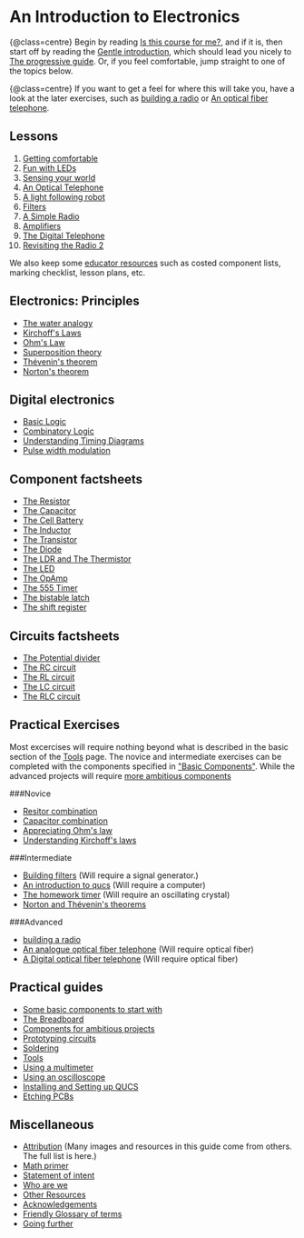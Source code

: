 An Introduction to Electronics
==============================
{@class=centre}
Begin by reading [Is this course for me?](target_audience.html), and if it is, then start off by reading the [Gentle introduction](gentle.html), which should lead you nicely to [The progressive guide](progressive_guide.html). Or, if you feel comfortable, jump straight to one of the topics below.

{@class=centre}
If you want to get a feel for where this will take you, have a look at the later exercises, such as [building a radio](building_a_radio.html) or [An optical fiber telephone](fiber_telephone.html).

Lessons
-------

1. [Getting comfortable](lesson1.html)
2. [Fun with LEDs](lesson2.html)
3. [Sensing your world](lesson3.html)
4. [An Optical Telephone](lesson4.html)
5. [A light following robot](lesson5.html)
6. [Filters](lesson6.html)
7. [A Simple Radio](lesson7.html)
8. [Amplifiers](lesson8.html)
9. [The Digital Telephone](lesson9.html)
10. [Revisiting the Radio 2](lesson10.html)

We also keep some [educator resources](educator_lessons.html) such as costed component lists, marking checklist, lesson plans, etc.

Electronics: Principles
-----------------------

 + [The water analogy](water_analogy.html)
 + [Kirchoff's Laws](kirchoffs.html)
 + [Ohm's Law](ohm.html)
 + [Superposition theory](superposition.html)
 + [Th&eacute;venin's theorem](tev.html)
 + [Norton's theorem](norton_theorem.html)

Digital electronics
-------------------

 + [Basic Logic](basic_logic.html)
 + [Combinatory Logic](combinatory_logic.html)
 + [Understanding Timing Diagrams](timing_diagrams.html)
 + [Pulse width modulation](pwm.html)

Component factsheets
--------------------

 + [The Resistor](resistor.html)
 + [The Capacitor](capacitor.html)
 + [The Cell Battery](battery.html)
 + [The Inductor](inductor.html)
 + [The Transistor](transistor.html)
 + [The Diode](diode.html)
 + [The LDR and The Thermistor](ldr_thermistor.html)
 + [The LED](led.html)
 + [The OpAmp](opamp.html)
 + [The 555 Timer](555.html)
 + [The bistable latch](bistable_latch.html)
 + [The shift register](shift_register.html)


Circuits factsheets
-------------------

 + [The Potential divider](potential_divider.html)
 + [The RC circuit](rc.html)
 + [The RL circuit](rl.html)
 + [The LC circuit](lc.html)
 + [The RLC circuit](rlc.html)

Practical Exercises
-------------------
Most excercises will require nothing beyond what is described in the basic section of the [Tools](tools.html) page. The novice and intermediate exercises can be completed with the components specified in ["Basic Components"](components_basic.html). While the advanced projects will require [more ambitious components](components_ambitious.html) 

###Novice
 + [Resitor combination](resistor_combination.html)
 + [Capacitor combination](capacitor_combination.html)
 + [Appreciating Ohm's law](ohms_law_ex.html)
 + [Understanding Kirchoff's laws](kirchoff_ex.html)

###Intermediate
 + [Building filters](building_filters.html) (Will require a signal generator.)
 + [An introduction to qucs](qucs_first_setps.html) (Will require a computer)
 + [The homework timer](homework_timer.html) (Will require an oscillating crystal)
 + [Norton and Th&eacute;venin's theorems](norton_thevenin_ex.html)
 
###Advanced
 + [building a radio](building_a_radio.html)
 + [An analogue optical fiber telephone](fiber_telephone.html) (Will require optical fiber)
 + [A Digital optical fiber telephone](digital_telephone.html) (Will require optical fiber)

Practical guides
----------------
 
 + [Some basic components to start with](components_basic.html)
 + [The Breadboard](breadboard.html)
 + [Components for ambitious projects](components_ambitious.html)
 + [Prototyping circuits](proto_circuits.html)
 + [Soldering](soldering.html)
 + [Tools](tools.html)
 + [Using a multimeter](using_multimeter.html)
 + [Using an oscilloscope](using_oscilloscope.html)
 + [Installing and Setting up QUCS](qucs.html)
 + [Etching PCBs](etching_pcb.html)

Miscellaneous
-------------

 + [Attribution](attribution.html) (Many images and resources in this guide come from others. The full list is here.)
 + [Math primer](math_primer.html)
 + [Statement of intent](intent.html)
 + [Who are we](who.html)
 + [Other Resources](resources.html)
 + [Acknowledgements](acknowledgements.html)
 + [Friendly Glossary of terms](glossary.html)
 + [Going further](further.html)
